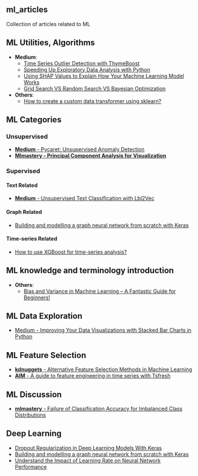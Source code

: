 ## ml_articles
Collection of articles related to ML

## ML Utilities, Algorithms
* **Medium**: 
  * <a target="_blank" href='https://nbviewer.org/github/johnklee/ml_articles/blob/master/medium/Time_Series_Outlier_Detection_with_ThymeBoost/notebook.ipynb'>Time Series Outlier Detection with ThymeBoost</a>
  * <a target="_blank" href='https://nbviewer.org/github/johnklee/ml_articles/blob/master/medium/Speeding_Up_Exploratory_Data_Analysis_with_Python/notebook.ipynb'>Speeding Up Exploratory Data Analysis with Python</a>
  * <a target="_blank" href='https://nbviewer.org/github/johnklee/ml_articles/blob/master/medium/Using_SHAP_Values_to_Explain_How_Your_Machine_Learning_Model_Works/notebook.ipynb'>Using SHAP Values to Explain How Your Machine Learning Model Works</a>
  * <a target="_blank" href='https://github.com/johnklee/ml_articles/blob/master/medium/Grid_Search_VS_Random_Search_VS_Bayesian_Optimization/notebook.ipynb'>Grid Search VS Random Search VS Bayesian Optimization</a>
* **Others**:
  * <a target="_blank" href='https://github.com/johnklee/ml_articles/blob/master/analytics_vidhya/How_to_create_a_custom_data_transformer_using_sklearn/notebook.ipynb'>How to create a custom data transformer using sklearn?</a>

## ML Categories

### Unsupervised
* <a href='https://nbviewer.org/github/johnklee/ml_articles/blob/master/medium/Unsupervised_Anomaly_Detection_in_Python/notebook.ipynb'><b>Medium</b> - Pycaret: Unsupervised Anomaly Detection</a>
* <a href='https://nbviewer.org/github/johnklee/ml_articles/blob/master/mlmastery/Principal_Component_Analysis_for_Visualization/notebook.ipynb'><b>Mlmastery - Principal Component Analysis for
  Visualization</b></a>

### Supervised

#### Text Related
* <a href='https://nbviewer.org/github/johnklee/ml_articles/blob/master/medium/Unsupervised_Text_Classification_with_Lbl2Vec/notebook.ipynb'><b>Medium</b> - Unsupervised Text Classification with Lbl2Vec</a>

#### Graph Related
* [Building and modelling a graph neural network from scratch with Keras](https://nbviewer.org/github/johnklee/ml_articles/blob/master/others/Building_and_modelling_a_graph_neural_network_from_scratch/notebook.ipynb)

#### Time-series Related
* [How to use XGBoost for time-series analysis?](https://nbviewer.org/github/johnklee/ml_articles/blob/master/others/how-to-use-xgboost-for-time-series-analysis/notebook.ipynb)

## ML knowledge and terminology introduction
* **Others**: 
  * <a href='https://nbviewer.org/github/johnklee/ml_articles/blob/master/others/bias_and_variance_tradeoff_machine_learning/notebook.ipynb'>Bias and Variance in Machine Learning – A Fantastic Guide for Beginners!</a>

## ML Data Exploration
* <a href='https://nbviewer.org/github/johnklee/ml_articles/blob/master/medium/Improving_Your_Data_Visualizations_with_Stacked_Bar_Charts_in_Python/notebook.ipynb'>Medium - Improving Your Data Visualizations with Stacked Bar Charts in Python</a>

## ML Feature Selection
* <a href='https://nbviewer.org/github/johnklee/ml_articles/blob/master/kdnuggets/Alternative_Feature_Selection_Methods_in_Machine_Learning/notebook.ipynb'><b>kdnuggets</b> - Alternative Feature Selection Methods in Machine Learning</a>
* <a href='https://nbviewer.org/github/johnklee/ml_articles/blob/master/others/a_guide_to_feature_engineering_in_time_series_with_tsfresh/notebook.ipynb'><b>AIM</b> - A guide to feature engineering in time series with Tsfresh</a>

## ML Discussion
* <a href='https://nbviewer.org/github/johnklee/ml_articles/blob/master/mlmastery/Failure_of_Classification_Accuracy_for_Imbalanced_Class_Distributions/notebook.ipynb'><b>mlmastery</b> - Failure of Classification Accuracy for Imbalanced Class Distributions</a>

## Deep Learning
* [Dropout Regularization in Deep Learning Models With Keras](https://nbviewer.jupyter.org/github/johnklee/ml_articles/blob/master/mlmastery/Dropout_Regularization_in_Deep_Learning_Models_With_Keras/notebook.ipynb)
* [Building and modelling a graph neural network from scratch with Keras](https://nbviewer.org/github/johnklee/ml_articles/blob/master/others/Building_and_modelling_a_graph_neural_network_from_scratch/notebook.ipynb)
* [Understand the Impact of Learning Rate on Neural Network Performance](https://nbviewer.org/github/johnklee/ml_articles/blob/master/mlmastery/Understand_the_Impact_of_Learning_Rate_on_Neural_Network_Performance/notebook.ipynb)
